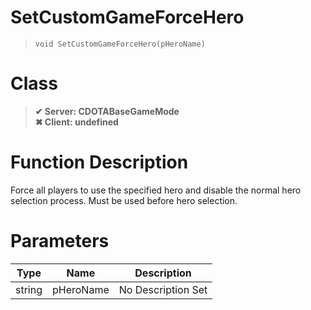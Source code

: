# SetCustomGameForceHero
> `void SetCustomGameForceHero(pHeroName)`
# Class
> __✔ Server: CDOTABaseGameMode__  
> __✖ Client: undefined__  
# Function Description
Force all players to use the specified hero and disable the normal hero selection process. Must be used before hero selection.
# Parameters
Type|Name|Description
--|--|--
string|pHeroName|No Description Set

